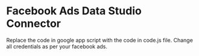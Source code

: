 # Facebook Ads Data Studio Connector
Replace the code in google app script with the code in code.js file.
Change all credentials as per your facebook ads.
